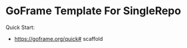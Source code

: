 # GoFrame Template For SingleRepo

Quick Start: 
- https://goframe.org/quick#   s c a f f o l d  
 